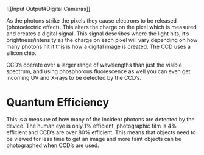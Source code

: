 ![[Input Output#Digital Cameras]]

As the photons strike the pixels they cause electrons to be released (photoelectric effect). This alters the charge on the pixel which is measured and creates a digital signal. This signal describes where the light hits, it’s brightness/intensity as the charge on each pixel will vary depending on how many photons hit it this is how a digital image is created. The CCD uses a silicon chip.

CCD’s operate over a larger range of wavelengths than just the visible spectrum, and using phosphorous fluorescence as well you can even get incoming UV and X-rays to be detected by the CCD’s.

# Quantum Efficiency
This is a measure of how many of the incident photons are detected by the device. The human eye is only 1% efficient, photographic film is 4% efficient and CCD’s are over 80% efficient. This means that objects need to be viewed for less time to get an image and more faint objects can be photographed when CCD’s are used.